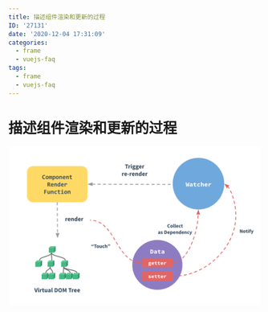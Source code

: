```yaml
---
title: 描述组件渲染和更新的过程
ID: '27131'
date: '2020-12-04 17:31:09'
categories:
  - frame
  - vuejs-faq
tags:
  - frame
  - vuejs-faq
---
```


# 描述组件渲染和更新的过程

![](./images/3061191963.png)
 
 
 
 
 
 
 
 
 
 
 
 
 
 
 
 
 
 
 

